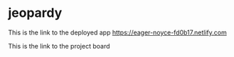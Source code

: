 # jeopardy

This is the link to the deployed app
https://eager-noyce-fd0b17.netlify.com

This is the link to the project board

